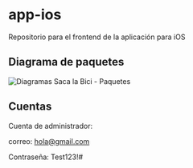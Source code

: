 # app-ios
Repositorio para el frontend de la aplicación para iOS

## Diagrama de paquetes

![Diagramas Saca la Bici - Paquetes](https://github.com/user-attachments/assets/0c66bf5c-1d5f-4cec-a458-95cd352aa1d6)

## Cuentas
Cuenta de administrador: 

correo: hola@gmail.com

Contraseña: Test123!#

